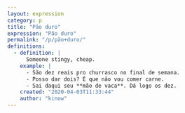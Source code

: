 ```yaml
---
layout: expression
category: p
title: "Pão duro"
expression: "Pão duro"
permalink: "/p/pão+duro/"
definitions:
  - definition: |
      Someone stingy, cheap.
    example: |
      - São dez reais pro churrasco no final de semana.
      - Posso dar dois? É que não vou comer carne.
      - Sai daqui seu **mão de vaca**. Dá logo os dez.
    created: "2020-04-03T11:33:44"
    author: "kinow"
---
```


